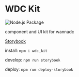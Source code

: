 # WDC Kit

![Node.js Package](https://github.com/naomigrace/wdc_kit/workflows/Node.js%20Package/badge.svg)


component and UI kit for wannadc

[Storybook](https://naomigrace.github.io/wdc_kit/)

install: `npm i wdc_kit`

develop: `npm run storybook`

deploy: `npm run deploy-storybook`